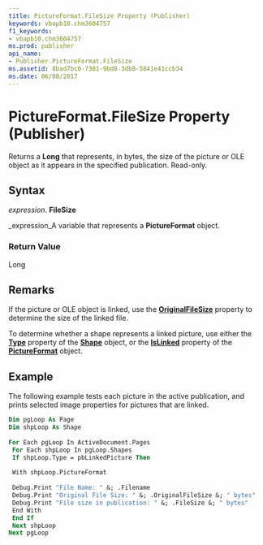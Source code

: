 ```yaml
---
title: PictureFormat.FileSize Property (Publisher)
keywords: vbapb10.chm3604757
f1_keywords:
- vbapb10.chm3604757
ms.prod: publisher
api_name:
- Publisher.PictureFormat.FileSize
ms.assetid: 8bad7bc0-7381-9bd8-3db8-5841e41ccb34
ms.date: 06/08/2017
---
```



# PictureFormat.FileSize Property (Publisher)

Returns a  **Long** that represents, in bytes, the size of the picture or OLE object as it appears in the specified publication. Read-only.


## Syntax

 _expression_. **FileSize**

 _expression_A variable that represents a  **PictureFormat** object.


### Return Value

Long


## Remarks

If the picture or OLE object is linked, use the  **[OriginalFileSize](pictureformat-originalfilesize-property-publisher.md)** property to determine the size of the linked file.

To determine whether a shape represents a linked picture, use either the  **[Type](shape-type-property-publisher.md)** property of the **[Shape](shape-object-publisher.md)** object, or the **[IsLinked](pictureformat-islinked-property-publisher.md)** property of the **[PictureFormat](pictureformat-object-publisher.md)** object.


## Example

The following example tests each picture in the active publication, and prints selected image properties for pictures that are linked.


```vb
Dim pgLoop As Page 
Dim shpLoop As Shape 
 
For Each pgLoop In ActiveDocument.Pages 
 For Each shpLoop In pgLoop.Shapes 
 If shpLoop.Type = pbLinkedPicture Then 
 
 With shpLoop.PictureFormat 
 
 Debug.Print "File Name: " &; .Filename 
 Debug.Print "Original File Size: " &; .OriginalFileSize &; " bytes" 
 Debug.Print "File size in publication: " &; .FileSize &; " bytes" 
 End With 
 End If 
 Next shpLoop 
Next pgLoop 

```


